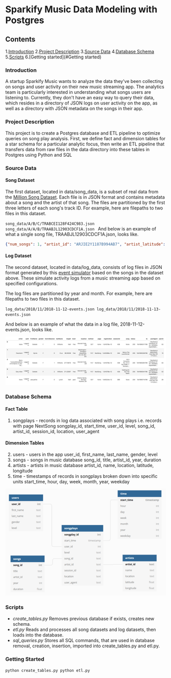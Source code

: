 # Sparkify Music Data Modeling with Postgres

## Contents

1.[Introduction](#Introduction)
2.[Project Description](#motivation)
3.[Source Data](#Datasets)
4.[Database Schema](#Schema)
5.[Scripts](#Scripts)
6.[Getting started](#Getting started)

### Introduction<a name="installation"></a>

A startup Sparkify Music wants to analyze the data they've been collecting on songs and user activity on their new music streaming app. The analytics team is particularly interested in understanding what songs users are listening to. Currently, they don't have an easy way to query their data, which resides in a directory of JSON logs on user activity on the app, as well as a directory with JSON metadata on the songs in their app.

### Project Description<a name="motivation"></a>

This project is to create a Postgres database and ETL pipeline to optimize queries on song play analysis. First, we define fact and dimension tables for a star schema for a particular analytic focus, then write an ETL pipeline that transfers data from raw files in the data directory into these tables in Postgres using Python and SQL

### Source Data <a name="Datasets"></a>

#### Song Dataset

The first dataset, located in data/song_data, is a subset of real data from the [Million Song Dataset](http://millionsongdataset.com/). Each file is in JSON format and contains metadata about a song and the artist of that song. The files are partitioned by the first three letters of each song's track ID. For example, here are filepaths to two files in this dataset.

`song_data/A/B/C/TRABCEI128F424C983.json
song_data/A/A/B/TRAABJL12903CDCF1A.json
`
And below is an example of what a single song file, TRAABJL12903CDCF1A.json, looks like.

```json
{"num_songs": 1, "artist_id": "ARJIE2Y1187B994AB7", "artist_latitude": null, "artist_longitude": null, "artist_location": "", "artist_name": "Line Renaud", "song_id": "SOUPIRU12A6D4FA1E1", "title": "Der Kleine Dompfaff", "duration": 152.92036, "year": 0}
```

#### Log Dataset

The second dataset, located in data/log_data, consists of log files in JSON format generated by this [event simulator](https://github.com/Interana/eventsim) based on the songs in the dataset above. These simulate activity logs from a music streaming app based on specified configurations.

The log files are partitioned by year and month. For example, here are filepaths to two files in this dataset.

`log_data/2018/11/2018-11-12-events.json
log_data/2018/11/2018-11-13-events.json
`

And below is an example of what the data in a log file, 2018-11-12-events.json, looks like.

![log-data](log-data.png)

### Database Schema <a name="Schema"></a>

#### Fact Table
1. songplays - records in log data associated with song plays i.e. records with page NextSong
songplay_id, start_time, user_id, level, song_id, artist_id, session_id, location, user_agent

#### Dimension Tables
2. users - users in the app
user_id, first_name, last_name, gender, level
3. songs - songs in music database
song_id, title, artist_id, year, duration
4. artists - artists in music database
artist_id, name, location, latitude, longitude
5. time - timestamps of records in songplays broken down into specific units
start_time, hour, day, week, month, year, weekday

![schema](schema.png)

### Scripts <a name="Scripts"></a>

- *create_tables.py* Removes previous database if exists, creates new schema.
- *etl.py* Reads and processes all song datasets and log datasets, then loads into the database.
- *sql_queries.py* Stores all SQL commands, that are used in database removal, creation, insertion, imported into create_tables.py and etl.py.

### Getting Started <a name="Getting Started"></a>

`python create_tables.py
python etl.py
`
